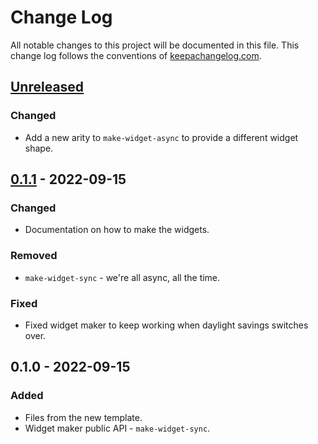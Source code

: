 # Change Log
All notable changes to this project will be documented in this file. This change log follows the conventions of [keepachangelog.com](http://keepachangelog.com/).

## [Unreleased]
### Changed
- Add a new arity to `make-widget-async` to provide a different widget shape.

## [0.1.1] - 2022-09-15
### Changed
- Documentation on how to make the widgets.

### Removed
- `make-widget-sync` - we're all async, all the time.

### Fixed
- Fixed widget maker to keep working when daylight savings switches over.

## 0.1.0 - 2022-09-15
### Added
- Files from the new template.
- Widget maker public API - `make-widget-sync`.

[Unreleased]: https://sourcehost.site/your-name/clojure-spec-exercises/compare/0.1.1...HEAD
[0.1.1]: https://sourcehost.site/your-name/clojure-spec-exercises/compare/0.1.0...0.1.1
